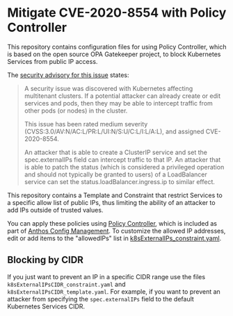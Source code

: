 # Mitigate CVE-2020-8554 with Policy Controller


This repository contains configuration files for using Policy Controller, which is based on the open source OPA Gatekeeper project, to block Kubernetes Services from public IP access.

The [security advisory for this issue](https://groups.google.com/g/kubernetes-announce/c/GPpZzVtGwiI) states:
>A security issue was discovered with Kubernetes affecting multitenant clusters. If a potential attacker can already create or edit services and pods, then they may be able to intercept traffic from other pods (or nodes) in the cluster.
>
>This issue has been rated medium severity (CVSS:3.0/AV:N/AC:L/PR:L/UI:N/S:U/C:L/I:L/A:L), and assigned CVE-2020-8554.
>
>An attacker that is able to create a ClusterIP service and set the spec.externalIPs field can intercept traffic to that IP. An attacker that is able to patch the status (which is considered a privileged operation and should not typically be granted to users) of a LoadBalancer service can set the status.loadBalancer.ingress.ip to similar effect.

This repository contains a Template and Constraint that restrict Services to a specific allow list of public IPs, thus limiting the ability of an attacker to add IPs outside of trusted values.

You can apply these policies using [Policy Controller](https://cloud.google.com/anthos-config-management/docs/concepts/policy-controller), which is included as part of [Anthos Config Management](https://cloud.google.com/anthos/config-management). To customize the allowed IP addresses, edit or add items to the "allowedIPs" list in [k8sExternalIPs_constraint.yaml](https://github.com/jrmurray000/CVE-2020-8554/blob/main/k8sExternalIPs_constraint.yaml).

## Blocking by CIDR


If you just want to prevent an IP in a specific CIDR range use the files `k8sExternalIPsCIDR_constraint.yaml` and `k8sExternalIPsCIDR_template.yaml`. For example, if you want to prevent an attacker from specifying the `spec.externalIPs` field to the default Kubernetes Services CIDR.